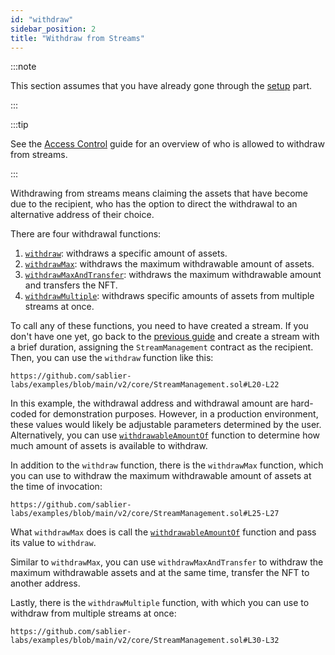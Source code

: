 ```yaml
---
id: "withdraw"
sidebar_position: 2
title: "Withdraw from Streams"
---
```


:::note

This section assumes that you have already gone through the [setup](/contracts/v2/guides/stream-management/setup) part.

:::

:::tip

See the [Access Control](/contracts/v2/reference/access-control) guide for an overview of who is allowed to withdraw
from streams.

:::

Withdrawing from streams means claiming the assets that have become due to the recipient, who has the option to direct
the withdrawal to an alternative address of their choice.

There are four withdrawal functions:

1. [`withdraw`](/contracts/v2/reference/core/abstracts/abstract.SablierV2Lockup#withdraw): withdraws a specific amount
   of assets.
2. [`withdrawMax`](/contracts/v2/reference/core/abstracts/abstract.SablierV2Lockup#withdrawmax): withdraws the maximum
   withdrawable amount of assets.
3. [`withdrawMaxAndTransfer`](/contracts/v2/reference/core/abstracts/abstract.SablierV2Lockup#withdrawmaxandtransfer):
   withdraws the maximum withdrawable amount and transfers the NFT.
4. [`withdrawMultiple`](/contracts/v2/reference/core/abstracts/abstract.SablierV2Lockup#withdrawmultiple): withdraws
   specific amounts of assets from multiple streams at once.

To call any of these functions, you need to have created a stream. If you don't have one yet, go back to the
[previous guide](/contracts/v2/guides/create-stream/lockup-linear) and create a stream with a brief duration, assigning
the `StreamManagement` contract as the recipient. Then, you can use the `withdraw` function like this:

```solidity reference title="Stream Management: Withdraw"
https://github.com/sablier-labs/examples/blob/main/v2/core/StreamManagement.sol#L20-L22
```

In this example, the withdrawal address and withdrawal amount are hard-coded for demonstration purposes. However, in a
production environment, these values would likely be adjustable parameters determined by the user. Alternatively, you
can use [`withdrawableAmountOf`](/contracts/v2/reference/core/abstracts/abstract.SablierV2Lockup#withdrawableamountof)
function to determine how much amount of assets is available to withdraw.

In addition to the `withdraw` function, there is the `withdrawMax` function, which you can use to withdraw the maximum
withdrawable amount of assets at the time of invocation:

```solidity reference title="Stream Management: Withdraw Max"
https://github.com/sablier-labs/examples/blob/main/v2/core/StreamManagement.sol#L25-L27
```

What `withdrawMax` does is call the
[`withdrawableAmountOf`](/contracts/v2/reference/core/abstracts/abstract.SablierV2Lockup#withdrawableamountof) function
and pass its value to `withdraw`.

Similar to `withdrawMax`, you can use `withdrawMaxAndTransfer` to withdraw the maximum withdrawable assets and at the
same time, transfer the NFT to another address.

Lastly, there is the `withdrawMultiple` function, with which you can use to withdraw from multiple streams at once:

```solidity reference title="Stream Management: Withdraw Multiple"
https://github.com/sablier-labs/examples/blob/main/v2/core/StreamManagement.sol#L30-L32
```
